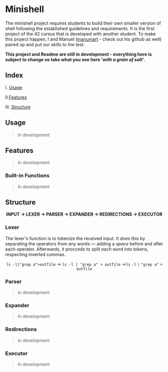 # Minishell

The minishell project requires students to build their own smaller version of shell following the established guidelines and requirements. It is the first project of the 42 cursus that is developed with another student. To make this project happen, I and Manuel ([manumart](https://github.com/manuelm-git) - check out his github as well) paired up and put our skills to the test.

**This project and Readme are still in development - everything here is subject to change so take what you see here '*with a grain of salt*'.**

## Index
I. [Usage](#usage)

II.[Features](#features)

III. [Structure](#structure)

## Usage
>In development
## Features
>In development
### Built-in Functions
>In development
## Structure
<div  align="center"> <strong>
INPUT → LEXER → PARSER → EXPANDER → REDIRECTIONS →  EXECUTOR
</strong> </div>

### Lexer
The lexer's function is to tokenize the received input. It does this by separating the operators from any words — adding a *space* before and after each operator. Afterwards, it procceds to split each word into tokens, respecting inverted commas.
<div  align="center">
  
`ls -l|"grep a">outfile` → `ls -l | "grep a" > outfile` →`ls` `-l` `|` `"grep a"` `>` `outfile`
</div>

### Parser
>In development
### Expander
>In development
### Redirections
>In development
### Executor
>In development
